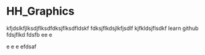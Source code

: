 HH_Graphics
===========
kfjdslkfjlksdjflksdfdksjflksdfldskf
fdksjflkdsjlkfjsdlf
kjfkldsjflsdkf
learn github
fdsjflkd
fdsfb
ee
e

e
e
e
efdsaf

